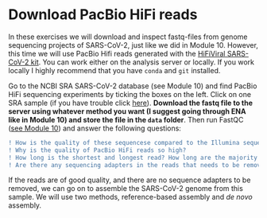 
# Download PacBio HiFi reads
In these exercises we will download and inspect fastq-files from genome sequencing projects of SARS-CoV-2, just like we did in Module 10. However, this time we will use PacBio Hifi reads generated with the [HiFiViral SARS-CoV-2 kit](https://www.pacb.com/research-focus/microbiology/public-health/covid-19-sequencing-tools-and-resources/). You can work either on the analysis server or locally. If you work locally I highly recommend that you have `conda` and `git` installed.  

Go to the NCBI SRA SARS-CoV-2 database (see Module 10) and find PacBio HiFi sequencing experiments by ticking the boxes on the left. Click on one SRA sample (if you have trouble click [here](https://www.ncbi.nlm.nih.gov/sra/SRX15953134[accn])). **Download the fastq file to the server using whatever method you want (I suggest going through ENA like in Module 10) and store the file in the `data` folder**. Then run FastQC ([see Module 10](https://github.com/BIOS3010/Module-10-HTS/blob/main/00-Get_started.md#installing-and-using-software-on-a-linux-system)) and answer the following questions:

```diff
! How is the quality of these sequencese compared to the Illumina sequences from Module 10?
! Why is the quality of PacBio HiFi reads so high?
! How long is the shortest and longest read? How long are the majority of the reads? How is this length compared to the Illumina reads you looked at?
! Are there any sequencing adapters in the reads that needs to be removed?  
````  

If the reads are of good quality, and there are no sequence adapters to be removed, we can go on to assemble the SARS-CoV-2 genome from this sample. We will use two methods, reference-based assembly and _de novo_ assembly.
